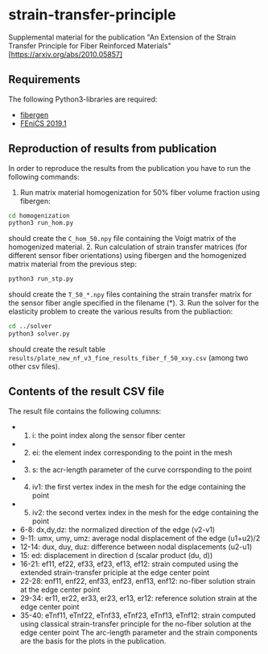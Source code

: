 # strain-transfer-principle
Supplemental material for the publication "An Extension of the Strain Transfer Principle for Fiber Reinforced Materials" [https://arxiv.org/abs/2010.05857]

## Requirements

The following Python3-libraries are required:
* [fibergen](https://github.com/fospald/fibergen)
* [FEniCS 2019.1](https://fenicsproject.org/download/)


## Reproduction of results from publication

In order to reproduce the results from the publication you have to run the following commands:
1. Run matrix material homogenization for 50% fiber volume fraction using fibergen:
```bash
cd homogenization
python3 run_hom.py
```
should create the `C_hom_50.npy` file containing the Voigt matrix of the homogenized material.
2. Run calculation of strain transfer matrices (for different sensor fiber orientations) using fibergen and the homogenized matrix material from the previous step:
```bash
python3 run_stp.py
```
should create the `T_50_*.npy` files containing the strain transfer matrix for the sensor fiber angle specified in the filename (*).
3. Run the solver for the elasticity problem to create the various results from the publiaction:
```bash
cd ../solver
python3 solver.py
```
should create the result table `results/plate_new_nf_v3_fine_results_fiber_f_50_xxy.csv` (among two other csv files).


## Contents of the result CSV file

The result file contains the following columns:
- 1. i: the point index along the sensor fiber center
- 2. ei: the element index corresponding to the point in the mesh
- 3. s: the acr-length parameter of the curve corrsponding to the point
- 4. iv1: the first vertex index in the mesh for the edge containing the point
- 5. iv2: the second vertex index in the mesh for the edge containing the point
- 6-8: dx,dy,dz: the normalized direction of the edge (v2-v1)
- 9-11: umx, umy, umz: average nodal displacement of the edge (u1+u2)/2
- 12-14: dux, duy, duz: difference between nodal displacements (u2-u1)
- 15: ed: displacement in direction d (scalar product (du, d))
- 16-21: ef11, ef22, ef33, ef23, ef13, ef12: strain computed using the extended strain-transfer priciple at the edge center point
- 22-28: enf11, enf22, enf33, enf23, enf13, enf12: no-fiber solution strain at the edge center point
- 29-34: er11, er22, er33, er23, er13, er12: reference solution strain at the edge center point
- 35-40: eTnf11, eTnf22, eTnf33, eTnf23, eTnf13, eTnf12: strain computed using classical strain-transfer principle for the no-fiber solution at the edge center point
The arc-length parameter and the strain components are the basis for the plots in the publication.

